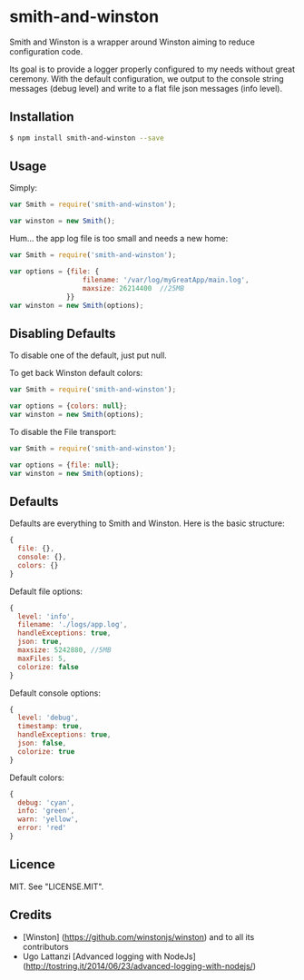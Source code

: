 # smith-and-winston

Smith and Winston is a wrapper around Winston aiming to reduce configuration code.

Its goal is to provide a logger properly configured to my needs without great ceremony.  With the default configuration, we output to the console string messages (debug level) and write to a flat file json messages (info level).

## Installation
```bash
$ npm install smith-and-winston --save
```

## Usage

Simply:
```javascript
var Smith = require('smith-and-winston');

var winston = new Smith();
```

Hum... the app log file is too small and needs a new home:
```javascript
var Smith = require('smith-and-winston');

var options = {file: {
                  filename: '/var/log/myGreatApp/main.log',
                  maxsize: 26214400  //25MB
              }}
var winston = new Smith(options);
```
## Disabling Defaults

To disable one of the default, just put null.

To get back Winston default colors:
```javascript
var Smith = require('smith-and-winston');

var options = {colors: null};
var winston = new Smith(options);
```

To disable the File transport:
```javascript
var Smith = require('smith-and-winston');

var options = {file: null};
var winston = new Smith(options);
```

## Defaults

Defaults are everything to Smith and Winston.  Here is the basic structure:
```javascript
{
  file: {},
  console: {},
  colors: {}
}
```

Default file options:
```javascript
{
  level: 'info',
  filename: './logs/app.log',
  handleExceptions: true,
  json: true,
  maxsize: 5242880, //5MB
  maxFiles: 5,
  colorize: false
}
```

Default console options:
```javascript
{
  level: 'debug',
  timestamp: true,
  handleExceptions: true,
  json: false,
  colorize: true
}
```

Default colors:
```javascript
{
  debug: 'cyan',
  info: 'green',
  warn: 'yellow',
  error: 'red'
}
```


## Licence

MIT. See "LICENSE.MIT".

## Credits
- [Winston] (https://github.com/winstonjs/winston) and to all its contributors
- Ugo Lattanzi [Advanced logging with NodeJs] (http://tostring.it/2014/06/23/advanced-logging-with-nodejs/)

